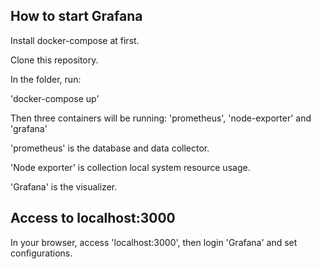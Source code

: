 ## How to start Grafana

Install docker-compose at first. 

Clone this repository. 

In the folder, run:

'docker-compose up'

Then three containers will be running: 'prometheus', 'node-exporter' and 'grafana' 

'prometheus' is the database and data collector. 

'Node exporter' is collection local system resource usage. 

'Grafana' is the visualizer. 

## Access to localhost:3000

In your browser, access 'localhost:3000', then login 'Grafana' and set configurations. 
